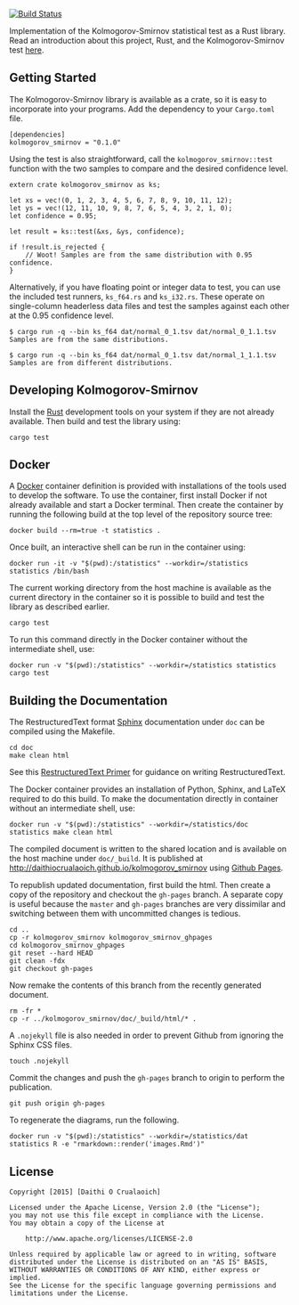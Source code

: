 [![Build Status](https://travis-ci.org/daithiocrualaoich/kolmogorov_smirnov.svg?branch=master)](https://travis-ci.org/daithiocrualaoich/kolmogorov_smirnov)

Implementation of the Kolmogorov-Smirnov statistical test as a Rust library.
Read an introduction about this project, Rust, and the Kolmogorov-Smirnov test
[here](http://daithiocrualaoich.github.io/kolmogorov_smirnov).


Getting Started
---------------
The Kolmogorov-Smirnov library is available as a crate, so it is easy to
incorporate into your programs. Add the dependency to your `Cargo.toml` file.

    [dependencies]
    kolmogorov_smirnov = "0.1.0"

Using the test is also straightforward, call the `kolmogorov_smirnov::test`
function with the two samples to compare and the desired confidence level.

    extern crate kolmogorov_smirnov as ks;

    let xs = vec!(0, 1, 2, 3, 4, 5, 6, 7, 8, 9, 10, 11, 12);
    let ys = vec!(12, 11, 10, 9, 8, 7, 6, 5, 4, 3, 2, 1, 0);
    let confidence = 0.95;

    let result = ks::test(&xs, &ys, confidence);

    if !result.is_rejected {
        // Woot! Samples are from the same distribution with 0.95 confidence.
    }

Alternatively, if you have floating point or integer data to test, you can use
the included test runners, ``ks_f64.rs`` and ``ks_i32.rs``. These operate on
single-column headerless data files and test the samples against each other at
the 0.95 confidence level.

    $ cargo run -q --bin ks_f64 dat/normal_0_1.tsv dat/normal_0_1.1.tsv
    Samples are from the same distributions.

    $ cargo run -q --bin ks_f64 dat/normal_0_1.tsv dat/normal_1_1.1.tsv
    Samples are from different distributions.


Developing Kolmogorov-Smirnov
-----------------------------
Install the [Rust] development tools on your system if they are not already
available. Then build and test the library using:

    cargo test

[Rust]: https://www.rust-lang.org


Docker
------
A [Docker] container definition is provided with installations of the tools
used to develop the software. To use the container, first install Docker if not
already available and start a Docker terminal. Then create the container by
running the following build at the top level of the repository source tree:

    docker build --rm=true -t statistics .

[Docker]: http://docker.io

Once built, an interactive shell can be run in the container using:

    docker run -it -v "$(pwd):/statistics" --workdir=/statistics statistics /bin/bash

The current working directory from the host machine is available as the current
directory in the container so it is possible to build and test the library as
described earlier.

    cargo test

To run this command directly in the Docker container without the intermediate
shell, use:

    docker run -v "$(pwd):/statistics" --workdir=/statistics statistics cargo test


Building the Documentation
--------------------------
The RestructuredText format [Sphinx] documentation under `doc` can be compiled
using the Makefile.

    cd doc
    make clean html

[Sphinx]: http://sphinx-doc.org

See this [RestructuredText Primer] for guidance on writing RestructuredText.

[RestructuredText Primer]: http://sphinx-doc.org/rest.html

The Docker container provides an installation of Python, Sphinx, and LaTeX
required to do this build. To make the documentation directly in container
without an intermediate shell, use:

    docker run -v "$(pwd):/statistics" --workdir=/statistics/doc statistics make clean html

The compiled document is written to the shared location and is available on the
host machine under `doc/_build`. It is published at
http://daithiocrualaoich.github.io/kolmogorov_smirnov using [Github Pages].

[Github Pages]: https://pages.github.com

To republish updated documentation, first build the html. Then create a copy of
the repository and checkout the `gh-pages` branch. A separate copy is useful
because the `master` and `gh-pages` branches are very dissimilar and switching
between them with uncommitted changes is tedious.

    cd ..
    cp -r kolmogorov_smirnov kolmogorov_smirnov_ghpages
    cd kolmogorov_smirnov_ghpages
    git reset --hard HEAD
    git clean -fdx
    git checkout gh-pages

Now remake the contents of this branch from the recently generated document.

    rm -fr *
    cp -r ../kolmogorov_smirnov/doc/_build/html/* .

A `.nojekyll` file is also needed in order to prevent Github from ignoring the
Sphinx CSS files.

    touch .nojekyll

Commit the changes and push the `gh-pages` branch to origin to perform the
publication.

    git push origin gh-pages

To regenerate the diagrams, run the following.

    docker run -v "$(pwd):/statistics" --workdir=/statistics/dat statistics R -e "rmarkdown::render('images.Rmd')"


License
-------

    Copyright [2015] [Daithi O Crualaoich]

    Licensed under the Apache License, Version 2.0 (the "License");
    you may not use this file except in compliance with the License.
    You may obtain a copy of the License at

        http://www.apache.org/licenses/LICENSE-2.0

    Unless required by applicable law or agreed to in writing, software
    distributed under the License is distributed on an "AS IS" BASIS,
    WITHOUT WARRANTIES OR CONDITIONS OF ANY KIND, either express or implied.
    See the License for the specific language governing permissions and
    limitations under the License.
